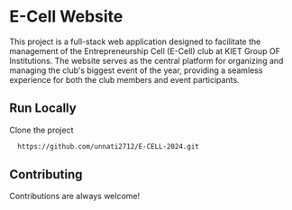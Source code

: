 
# E-Cell Website

This project is a full-stack web application designed to facilitate the management of the Entrepreneurship Cell (E-Cell) club at KIET Group OF Institutions. The website serves as the central platform for organizing and managing the club's biggest event of the year, providing a seamless experience for both the club members and event participants.


## Run Locally

Clone the project

```bash
  https://github.com/unnati2712/E-CELL-2024.git
```
    
## Contributing

Contributions are always welcome!

